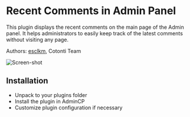 # Recent Comments in Admin Panel

This plugin displays the recent comments on the main page of the Admin panel. It helps administrators to easily keep 
track of the latest comments without visiting any page.

Authors: [esclkm](https://www.cotonti.com/users/esclkm), Cotonti Team

![Screen-shot](https://user-images.githubusercontent.com/1021886/233272179-076dbbb8-9cc6-4471-a822-1651668bfd44.png)

## Installation

- Unpack to your plugins folder
- Install the plugin in AdminCP
- Customize plugin configuration if necessary
